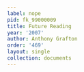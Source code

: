 ```yaml
---
label: nope
pid: fk_99000009
title: Future Reading
year: '2007'
author: Anthony Grafton
order: '469'
layout: single
collection: documents
---
```

